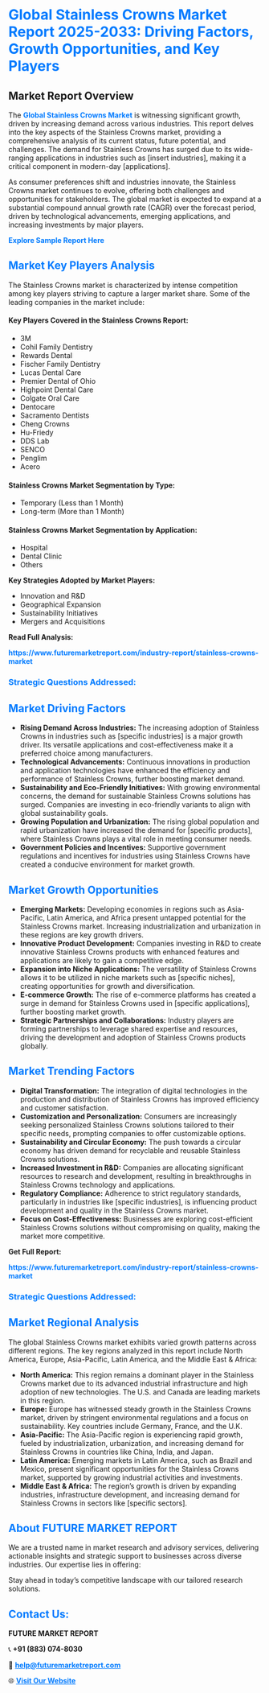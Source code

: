<h1 style="color: #007BFF;">Global Stainless Crowns Market Report 2025-2033: Driving Factors, Growth Opportunities, and Key Players</h1>

<section id="overview">
<h2>Market Report Overview</h2>
<p>The <a href="https://www.futuremarketreport.com/industry-report/stainless-crowns-market" style="color: #007BFF; text-decoration: none;"><strong>Global Stainless Crowns Market</strong></a> is witnessing significant growth, driven by increasing demand across various industries. This report delves into the key aspects of the Stainless Crowns market, providing a comprehensive analysis of its current status, future potential, and challenges. The demand for Stainless Crowns has surged due to its wide-ranging applications in industries such as [insert industries], making it a critical component in modern-day [applications].</p>
<p>As consumer preferences shift and industries innovate, the Stainless Crowns market continues to evolve, offering both challenges and opportunities for stakeholders. The global market is expected to expand at a substantial compound annual growth rate (CAGR) over the forecast period, driven by technological advancements, emerging applications, and increasing investments by major players.</p>
</section>

<section id="overview">
<p><a href="https://www.futuremarketreport.com/request-sample/reportId=79407" style="color: #007BFF; text-decoration: none;"><strong>Explore Sample Report Here</strong></a></p>
</section>

<section id="key-players">
<h2 style="color: #007BFF;">Market Key Players Analysis</h2>
<p>The Stainless Crowns market is characterized by intense competition among key players striving to capture a larger market share. Some of the leading companies in the market include:</p>
<h4>Key Players Covered in the Stainless Crowns Report:</h4>
<ul><li>3M</li><li>Cohil Family Dentistry</li><li>Rewards Dental</li><li>Fischer Family Dentistry</li><li>Lucas Dental Care</li><li>Premier Dental of Ohio</li><li>Highpoint Dental Care</li><li>Colgate Oral Care</li><li>Dentocare</li><li>Sacramento Dentists</li><li>Cheng Crowns</li><li>Hu-Friedy</li><li>DDS Lab</li><li>SENCO</li><li>Penglim</li><li>Acero</li></ul>
<h4>Stainless Crowns Market Segmentation by Type:</h4>
<ul><li>Temporary (Less than 1 Month)</li><li>Long-term (More than 1 Month)</li></ul>

<h4>Stainless Crowns Market Segmentation by Application:</h4>
<ul><li>Hospital</li><li>Dental Clinic</li><li>Others</li></ul>
<p><strong>Key Strategies Adopted by Market Players:</strong></p>
<ul>
<li>Innovation and R&D</li>
<li>Geographical Expansion</li>
<li>Sustainability Initiatives</li>
<li>Mergers and Acquisitions</li>
</ul>
</section>

<section>
<p><strong>Read Full Analysis: </strong></p><a href="https://www.futuremarketreport.com/industry-report/stainless-crowns-market" style="color: #007BFF; text-decoration: none;"><strong>https://www.futuremarketreport.com/industry-report/stainless-crowns-market</strong></a>
<h3 style="color: #007BFF;">Strategic Questions Addressed:</h3>
</section>

<section id="driving-factors">
<h2 style="color: #007BFF;">Market Driving Factors</h2>
<ul>
<li><strong>Rising Demand Across Industries:</strong> The increasing adoption of Stainless Crowns in industries such as [specific industries] is a major growth driver. Its versatile applications and cost-effectiveness make it a preferred choice among manufacturers.</li>
<li><strong>Technological Advancements:</strong> Continuous innovations in production and application technologies have enhanced the efficiency and performance of Stainless Crowns, further boosting market demand.</li>
<li><strong>Sustainability and Eco-Friendly Initiatives:</strong> With growing environmental concerns, the demand for sustainable Stainless Crowns solutions has surged. Companies are investing in eco-friendly variants to align with global sustainability goals.</li>
<li><strong>Growing Population and Urbanization:</strong> The rising global population and rapid urbanization have increased the demand for [specific products], where Stainless Crowns plays a vital role in meeting consumer needs.</li>
<li><strong>Government Policies and Incentives:</strong> Supportive government regulations and incentives for industries using Stainless Crowns have created a conducive environment for market growth.</li>
</ul>
</section>

<section id="growth-opportunities">
<h2 style="color: #007BFF;">Market Growth Opportunities</h2>
<ul>
<li><strong>Emerging Markets:</strong> Developing economies in regions such as Asia-Pacific, Latin America, and Africa present untapped potential for the Stainless Crowns market. Increasing industrialization and urbanization in these regions are key growth drivers.</li>
<li><strong>Innovative Product Development:</strong> Companies investing in R&D to create innovative Stainless Crowns products with enhanced features and applications are likely to gain a competitive edge.</li>
<li><strong>Expansion into Niche Applications:</strong> The versatility of Stainless Crowns allows it to be utilized in niche markets such as [specific niches], creating opportunities for growth and diversification.</li>
<li><strong>E-commerce Growth:</strong> The rise of e-commerce platforms has created a surge in demand for Stainless Crowns used in [specific applications], further boosting market growth.</li>
<li><strong>Strategic Partnerships and Collaborations:</strong> Industry players are forming partnerships to leverage shared expertise and resources, driving the development and adoption of Stainless Crowns products globally.</li>
</ul>
</section>

<section id="trending-factors">
<h2 style="color: #007BFF;">Market Trending Factors</h2>
<ul>
<li><strong>Digital Transformation:</strong> The integration of digital technologies in the production and distribution of Stainless Crowns has improved efficiency and customer satisfaction.</li>
<li><strong>Customization and Personalization:</strong> Consumers are increasingly seeking personalized Stainless Crowns solutions tailored to their specific needs, prompting companies to offer customizable options.</li>
<li><strong>Sustainability and Circular Economy:</strong> The push towards a circular economy has driven demand for recyclable and reusable Stainless Crowns solutions.</li>
<li><strong>Increased Investment in R&D:</strong> Companies are allocating significant resources to research and development, resulting in breakthroughs in Stainless Crowns technology and applications.</li>
<li><strong>Regulatory Compliance:</strong> Adherence to strict regulatory standards, particularly in industries like [specific industries], is influencing product development and quality in the Stainless Crowns market.</li>
<li><strong>Focus on Cost-Effectiveness:</strong> Businesses are exploring cost-efficient Stainless Crowns solutions without compromising on quality, making the market more competitive.</li>
</ul>
</section>

<section>
<p><strong>Get Full Report: </strong></p><a href="https://www.futuremarketreport.com/industry-report/stainless-crowns-market" style="color: #007BFF; text-decoration: none;"><strong>https://www.futuremarketreport.com/industry-report/stainless-crowns-market</strong></a>
<h3 style="color: #007BFF;">Strategic Questions Addressed:</h3>
</section>


<section id="regional-analysis">
<h2 style="color: #007BFF;">Market Regional Analysis</h2>
<p>The global Stainless Crowns market exhibits varied growth patterns across different regions. The key regions analyzed in this report include North America, Europe, Asia-Pacific, Latin America, and the Middle East & Africa:</p>
<ul>
<li><strong>North America:</strong> This region remains a dominant player in the Stainless Crowns market due to its advanced industrial infrastructure and high adoption of new technologies. The U.S. and Canada are leading markets in this region.</li>
<li><strong>Europe:</strong> Europe has witnessed steady growth in the Stainless Crowns market, driven by stringent environmental regulations and a focus on sustainability. Key countries include Germany, France, and the U.K.</li>
<li><strong>Asia-Pacific:</strong> The Asia-Pacific region is experiencing rapid growth, fueled by industrialization, urbanization, and increasing demand for Stainless Crowns in countries like China, India, and Japan.</li>
<li><strong>Latin America:</strong> Emerging markets in Latin America, such as Brazil and Mexico, present significant opportunities for the Stainless Crowns market, supported by growing industrial activities and investments.</li>
<li><strong>Middle East & Africa:</strong> The region’s growth is driven by expanding industries, infrastructure development, and increasing demand for Stainless Crowns in sectors like [specific sectors].</li>
</ul>
</section>

<footer>
<h2 style="color: #007BFF;">About FUTURE MARKET REPORT</h2>
<p>We are a trusted name in market research and advisory services, delivering actionable insights and strategic support to businesses across diverse industries. Our expertise lies in offering:</p>

<p>Stay ahead in today’s competitive landscape with our tailored research solutions.</p>

<h2 style="color: #007BFF;">Contact Us:</h2>
<p><strong>FUTURE MARKET REPORT</strong></p>
<p>📞 <strong>+91 (883) 074-8030</strong></p>
<p>📧 <strong><a href="mailto:help@futuremarketreport.com" style="color: #007BFF;">help@futuremarketreport.com</a></strong></p>
<p>🌐 <strong><a href="https://www.futuremarketreport.com/" style="color: #007BFF;">Visit Our Website</a></strong></p>
</footer>